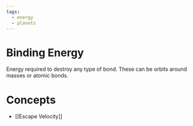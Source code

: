```yaml
---
tags:
  - energy
  - planets
---
```

# Binding Energy
Energy required to destroy any type of bond. These can be orbits around masses or atomic bonds.
# Concepts
- [[Escape Velocity]]